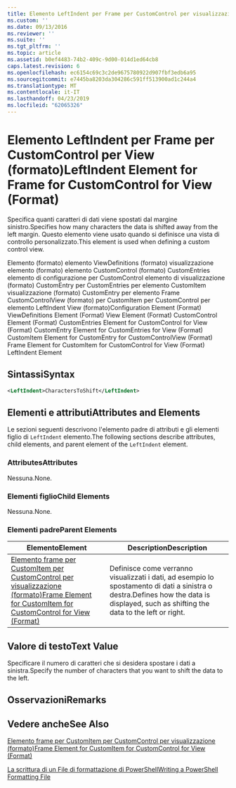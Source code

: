```yaml
---
title: Elemento LeftIndent per Frame per CustomControl per visualizzazione (formato) | Microsoft Docs
ms.custom: ''
ms.date: 09/13/2016
ms.reviewer: ''
ms.suite: ''
ms.tgt_pltfrm: ''
ms.topic: article
ms.assetid: b0ef4483-74b2-409c-9d00-014d1ed64cb8
caps.latest.revision: 6
ms.openlocfilehash: ec6154c69c3c2de9675780922d907fbf3edb6a95
ms.sourcegitcommit: e7445ba8203da304286c591ff513900ad1c244a4
ms.translationtype: MT
ms.contentlocale: it-IT
ms.lasthandoff: 04/23/2019
ms.locfileid: "62065326"
---
```

# <a name="leftindent-element-for-frame-for-customcontrol-for-view-format"></a><span data-ttu-id="fabb9-102">Elemento LeftIndent per Frame per CustomControl per View (formato)</span><span class="sxs-lookup"><span data-stu-id="fabb9-102">LeftIndent Element for Frame for CustomControl for View (Format)</span></span>

<span data-ttu-id="fabb9-103">Specifica quanti caratteri di dati viene spostati dal margine sinistro.</span><span class="sxs-lookup"><span data-stu-id="fabb9-103">Specifies how many characters the data is shifted away from the left margin.</span></span> <span data-ttu-id="fabb9-104">Questo elemento viene usato quando si definisce una vista di controllo personalizzato.</span><span class="sxs-lookup"><span data-stu-id="fabb9-104">This element is used when defining a custom control view.</span></span>

<span data-ttu-id="fabb9-105">Elemento (formato) elemento ViewDefinitions (formato) visualizzazione elemento (formato) elemento CustomControl (formato) CustomEntries elemento di configurazione per CustomControl elemento di visualizzazione (formato) CustomEntry per CustomEntries per elemento CustomItem visualizzazione (formato) CustomEntry per elemento Frame CustomControlView (formato) per CustomItem per CustomControl per elemento LeftIndent View (formato)</span><span class="sxs-lookup"><span data-stu-id="fabb9-105">Configuration Element (Format) ViewDefinitions Element (Format) View Element (Format) CustomControl Element (Format) CustomEntries Element for CustomControl for View (Format) CustomEntry Element for CustomEntries for View (Format) CustomItem Element for CustomEntry for CustomControlView (Format) Frame Element for CustomItem for CustomControl for View (Format) LeftIndent Element</span></span>

## <a name="syntax"></a><span data-ttu-id="fabb9-106">Sintassi</span><span class="sxs-lookup"><span data-stu-id="fabb9-106">Syntax</span></span>

```xml
<LeftIndent>CharactersToShift</LeftIndent>
```

## <a name="attributes-and-elements"></a><span data-ttu-id="fabb9-107">Elementi e attributi</span><span class="sxs-lookup"><span data-stu-id="fabb9-107">Attributes and Elements</span></span>

<span data-ttu-id="fabb9-108">Le sezioni seguenti descrivono l'elemento padre di attributi e gli elementi figlio di `LeftIndent` elemento.</span><span class="sxs-lookup"><span data-stu-id="fabb9-108">The following sections describe attributes, child elements, and parent element of the `LeftIndent` element.</span></span>

### <a name="attributes"></a><span data-ttu-id="fabb9-109">Attributes</span><span class="sxs-lookup"><span data-stu-id="fabb9-109">Attributes</span></span>

<span data-ttu-id="fabb9-110">Nessuna.</span><span class="sxs-lookup"><span data-stu-id="fabb9-110">None.</span></span>

### <a name="child-elements"></a><span data-ttu-id="fabb9-111">Elementi figlio</span><span class="sxs-lookup"><span data-stu-id="fabb9-111">Child Elements</span></span>

<span data-ttu-id="fabb9-112">Nessuna.</span><span class="sxs-lookup"><span data-stu-id="fabb9-112">None.</span></span>

### <a name="parent-elements"></a><span data-ttu-id="fabb9-113">Elementi padre</span><span class="sxs-lookup"><span data-stu-id="fabb9-113">Parent Elements</span></span>

|<span data-ttu-id="fabb9-114">Elemento</span><span class="sxs-lookup"><span data-stu-id="fabb9-114">Element</span></span>|<span data-ttu-id="fabb9-115">Description</span><span class="sxs-lookup"><span data-stu-id="fabb9-115">Description</span></span>|
|-------------|-----------------|
|[<span data-ttu-id="fabb9-116">Elemento frame per CustomItem per CustomControl per visualizzazione (formato)</span><span class="sxs-lookup"><span data-stu-id="fabb9-116">Frame Element for CustomItem for CustomControl for View (Format)</span></span>](./frame-element-for-customitem-for-customcontrol-for-view-format.md)|<span data-ttu-id="fabb9-117">Definisce come verranno visualizzati i dati, ad esempio lo spostamento di dati a sinistra o destra.</span><span class="sxs-lookup"><span data-stu-id="fabb9-117">Defines how the data is displayed, such as shifting the data to the left or right.</span></span>|

## <a name="text-value"></a><span data-ttu-id="fabb9-118">Valore di testo</span><span class="sxs-lookup"><span data-stu-id="fabb9-118">Text Value</span></span>

<span data-ttu-id="fabb9-119">Specificare il numero di caratteri che si desidera spostare i dati a sinistra.</span><span class="sxs-lookup"><span data-stu-id="fabb9-119">Specify the number of characters that you want to shift the data to the left.</span></span>

## <a name="remarks"></a><span data-ttu-id="fabb9-120">Osservazioni</span><span class="sxs-lookup"><span data-stu-id="fabb9-120">Remarks</span></span>

## <a name="see-also"></a><span data-ttu-id="fabb9-121">Vedere anche</span><span class="sxs-lookup"><span data-stu-id="fabb9-121">See Also</span></span>

[<span data-ttu-id="fabb9-122">Elemento frame per CustomItem per CustomControl per visualizzazione (formato)</span><span class="sxs-lookup"><span data-stu-id="fabb9-122">Frame Element for CustomItem for CustomControl for View (Format)</span></span>](./frame-element-for-customitem-for-customcontrol-for-view-format.md)

[<span data-ttu-id="fabb9-123">La scrittura di un File di formattazione di PowerShell</span><span class="sxs-lookup"><span data-stu-id="fabb9-123">Writing a PowerShell Formatting File</span></span>](./writing-a-powershell-formatting-file.md)
